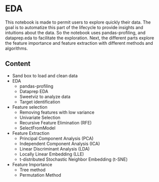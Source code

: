 # EDA
This notebook is made to permit users to explore quickly their data. The goal is to automatize this part of the lifecycle to provide insights and intuitions about the data. So the notebook uses pandas-profiling, and dataprep.eda to facilitate the exploration. Next, the different parts explore the feature importance and feature extraction with different methods and algorithms.

 

## Content
- Sand box to load and clean data
- EDA
	- pandas-profiling
	- Dataprep EDA
	- Sweetviz to analyze data
	- Target identification
- Feature selection
	- Removing features with low variance
	- Univariate Selection
	- Recursive Feature Elimination (RFE)
	- SelectFromModel
- Feature Extraction
	- Principal Component Analysis (PCA)
	- Independent Component Analysis (ICA)
	- Linear Discriminant Analysis (LDA)
	- Locally Linear Embedding (LLE)
	- t-distributed Stochastic Neighbor Embedding (t-SNE)
- Feature Importance
	- Tree method
	- Permutation Method
